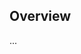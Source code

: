 <!-- Note: Please must use one of our issue templates to file an issue! 🛑 -->
<!-- 👉 https://github.com/lukaszkowalik2/tiny-error/issues/new/choose 👈 -->
<!-- **Issues that should have been filed with a template will be closed without action, and we will ask you to use a template.** -->

<!-- This blank issue template is only for issues that don't fit any of the templates. -->

## Overview

...
